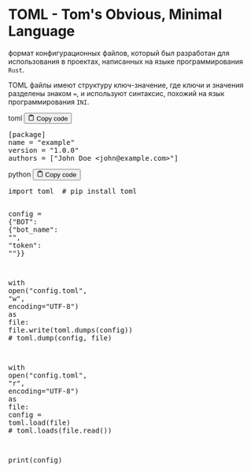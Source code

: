 <h1>TOML - Tom's Obvious, Minimal Language</h1>
<p>формат конфигурационных файлов, который был разработан
для использования в проектах, написанных на языке программирования <code>Rust</code>.</p>
<p>TOML файлы имеют структуру ключ-значение, где ключи и значения
разделены знаком <code>=</code>, и используют синтаксис, похожий на язык программирования <code>INI</code>.</p>
<div class="code-element">
<div class="lang-line">
  <text>toml</text>
  <button class="copy-button"
          id="code81b575d39fbdee69c876cdf11c7909e4b"
          onclick="copyCode(code81b575d39fbdee69c876cdf11c7909e4, code81b575d39fbdee69c876cdf11c7909e4b)">
    <svg stroke="currentColor"
         fill="none"
         stroke-width="2"
         viewBox="0 0 24 24"
         stroke-linecap="round"
         stroke-linejoin="round"
         class="h-4 w-4"
         height="1em"
         width="1em"
         xmlns="http://www.w3.org/2000/svg">
      <path d="M16 4h2a2 2 0 0 1 2 2v14a2 2 0 0 1-2 2H6a2 2 0 0 1-2-2V6a2 2 0 0 1 2-2h2"></path>
      <rect x="8" y="2" width="8" height="4" rx="1" ry="1"></rect>
    </svg>
    <text>Copy code</text>
  </button>

</div>
<div class="code" id="code81b575d39fbdee69c876cdf11c7909e4"><div class="highlight"><pre><span></span><span class="k">[package]</span>
<span class="n">name</span><span class="w"> </span><span class="o">=</span><span class="w"> </span><span class="s2">&quot;example&quot;</span>
<span class="n">version</span><span class="w"> </span><span class="o">=</span><span class="w"> </span><span class="s2">&quot;1.0.0&quot;</span>
<span class="n">authors</span><span class="w"> </span><span class="o">=</span><span class="w"> </span><span class="p">[</span><span class="s2">&quot;John Doe &lt;john@example.com&gt;&quot;</span><span class="p">]</span>
</pre></div></div>
</div>

<div class="code-element">
<div class="lang-line">
  <text>python</text>
  <button class="copy-button"
          id="code78ce31013a1b2467c6163e320a7e4044b"
          onclick="copyCode(code78ce31013a1b2467c6163e320a7e4044, code78ce31013a1b2467c6163e320a7e4044b)">
    <svg stroke="currentColor"
         fill="none"
         stroke-width="2"
         viewBox="0 0 24 24"
         stroke-linecap="round"
         stroke-linejoin="round"
         class="h-4 w-4"
         height="1em"
         width="1em"
         xmlns="http://www.w3.org/2000/svg">
      <path d="M16 4h2a2 2 0 0 1 2 2v14a2 2 0 0 1-2 2H6a2 2 0 0 1-2-2V6a2 2 0 0 1 2-2h2"></path>
      <rect x="8" y="2" width="8" height="4" rx="1" ry="1"></rect>
    </svg>
    <text>Copy code</text>
  </button>

</div>
<div class="code" id="code78ce31013a1b2467c6163e320a7e4044"><div class="highlight"><pre><span></span><span class="kn">import</span> <span class="nn">toml</span>  <span class="c1"># pip install toml</span>


<span class="n">config</span> <span class="o">=</span> <span class="p">{</span><span class="s2">&quot;BOT&quot;</span><span class="p">:</span> <span class="p">{</span><span class="s2">&quot;bot_name&quot;</span><span class="p">:</span> <span class="s2">&quot;&quot;</span><span class="p">,</span> <span class="s2">&quot;token&quot;</span><span class="p">:</span> <span class="s2">&quot;&quot;</span><span class="p">}}</span>

<span class="k">with</span> <span class="nb">open</span><span class="p">(</span><span class="s2">&quot;config.toml&quot;</span><span class="p">,</span> <span class="s2">&quot;w&quot;</span><span class="p">,</span> <span class="n">encoding</span><span class="o">=</span><span class="s2">&quot;UTF-8&quot;</span><span class="p">)</span> <span class="k">as</span> <span class="n">file</span><span class="p">:</span>
    <span class="n">file</span><span class="o">.</span><span class="n">write</span><span class="p">(</span><span class="n">toml</span><span class="o">.</span><span class="n">dumps</span><span class="p">(</span><span class="n">config</span><span class="p">))</span>  <span class="c1"># toml.dump(config, file)</span>

<span class="k">with</span> <span class="nb">open</span><span class="p">(</span><span class="s2">&quot;config.toml&quot;</span><span class="p">,</span> <span class="s2">&quot;r&quot;</span><span class="p">,</span> <span class="n">encoding</span><span class="o">=</span><span class="s2">&quot;UTF-8&quot;</span><span class="p">)</span> <span class="k">as</span> <span class="n">file</span><span class="p">:</span>
    <span class="n">config</span> <span class="o">=</span> <span class="n">toml</span><span class="o">.</span><span class="n">load</span><span class="p">(</span><span class="n">file</span><span class="p">)</span>  <span class="c1"># toml.loads(file.read())</span>

<span class="nb">print</span><span class="p">(</span><span class="n">config</span><span class="p">)</span>
</pre></div></div>
</div>